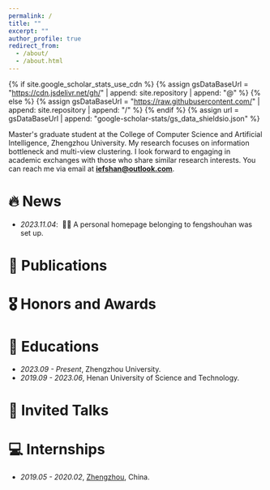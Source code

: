 ```yaml
---
permalink: /
title: ""
excerpt: ""
author_profile: true
redirect_from: 
  - /about/
  - /about.html
---
```


{% if site.google_scholar_stats_use_cdn %}
{% assign gsDataBaseUrl = "https://cdn.jsdelivr.net/gh/" | append: site.repository | append: "@" %}
{% else %}
{% assign gsDataBaseUrl = "https://raw.githubusercontent.com/" | append: site.repository | append: "/" %}
{% endif %}
{% assign url = gsDataBaseUrl | append: "google-scholar-stats/gs_data_shieldsio.json" %}

<span class='anchor' id='about-me'></span>

Master's graduate student at the College of Computer Science and Artificial Intelligence, Zhengzhou University. My research focuses on information bottleneck and multi-view clustering. I look forward to engaging in academic exchanges with those who share similar research interests. You can reach me via email at <strong>iefshan@outlook.com</strong>.


# 🔥 News
- *2023.11.04*: &nbsp;🎉🎉 A personal homepage belonging to fengshouhan was set up. 

# 📝 Publications 


# 🎖 Honors and Awards


# 📖 Educations
- *2023.09 - Present*, Zhengzhou University. 
- *2019.09 - 2023.06*, Henan University of Science and Technology. 

# 💬 Invited Talks

# 💻 Internships
- *2019.05 - 2020.02*, [Zhengzhou](https://github.com/), China.
